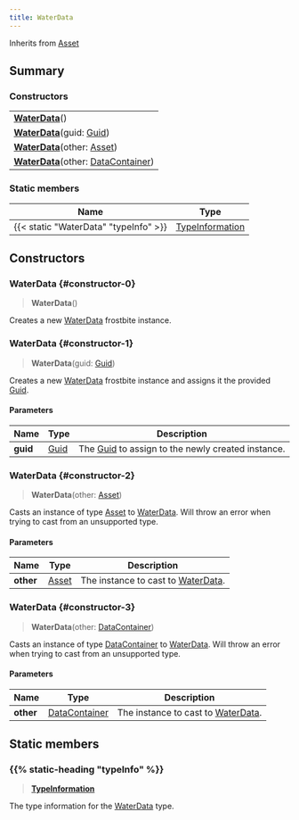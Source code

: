 ```yaml
---
title: WaterData
---
```


Inherits from [Asset](/vext/ref/fb/asset)

## Summary

### Constructors

|  |
| --- |
| **[WaterData](#constructor-0)**() |
| **[WaterData](#constructor-1)**(guid: [Guid](/vext/ref/shared/type/guid)) |
| **[WaterData](#constructor-2)**(other: [Asset](/vext/ref/fb/asset)) |
| **[WaterData](#constructor-3)**(other: [DataContainer](/vext/ref/shared/type/datacontainer)) |

### Static members

| Name | Type |
| ---- | ---- |
| {{< static "WaterData" "typeInfo" >}} | [TypeInformation](/vext/ref/shared/type/typeinformation) |

## Constructors

### WaterData {#constructor-0}

> **WaterData**()

Creates a new [WaterData](/vext/ref/fb/waterdata) frostbite instance.

### WaterData {#constructor-1}

> **WaterData**(guid: [Guid](/vext/ref/shared/type/guid))

Creates a new [WaterData](/vext/ref/fb/waterdata) frostbite instance and assigns it the provided [Guid](/vext/ref/shared/type/guid).

#### Parameters

| Name | Type | Description |
| ---- | ---- | ----------- |
| **guid** | [Guid](/vext/ref/shared/type/guid) | The [Guid](/vext/ref/shared/type/guid) to assign to the newly created instance. |

### WaterData {#constructor-2}

> **WaterData**(other: [Asset](/vext/ref/fb/asset))

Casts an instance of type [Asset](/vext/ref/fb/asset) to [WaterData](/vext/ref/fb/waterdata). Will throw an error when trying to cast from an unsupported type.

#### Parameters

| Name | Type | Description |
| ---- | ---- | ----------- |
| **other** | [Asset](/vext/ref/fb/asset) | The instance to cast to [WaterData](/vext/ref/fb/waterdata). |

### WaterData {#constructor-3}

> **WaterData**(other: [DataContainer](/vext/ref/shared/type/datacontainer))

Casts an instance of type [DataContainer](/vext/ref/shared/type/datacontainer) to [WaterData](/vext/ref/fb/waterdata). Will throw an error when trying to cast from an unsupported type.

#### Parameters

| Name | Type | Description |
| ---- | ---- | ----------- |
| **other** | [DataContainer](/vext/ref/shared/type/datacontainer) | The instance to cast to [WaterData](/vext/ref/fb/waterdata). |

## Static members

### {{% static-heading "typeInfo" %}}

> **[TypeInformation](/vext/ref/shared/type/typeinformation)**

The type information for the [WaterData](/vext/ref/fb/waterdata) type.


